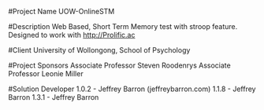 #Project Name
UOW-OnlineSTM

#Description
Web Based, Short Term Memory test with stroop feature. Designed to work with http://Prolific.ac

#Client
University of Wollongong, School of Psychology

#Project Sponsors
Associate Professor Steven Roodenrys
Associate Professor Leonie Miller


#Solution Developer
1.0.2 - Jeffrey Barron (jeffreybarron.com)
1.1.8 - Jeffrey Barron
1.3.1 - Jeffrey Barron
